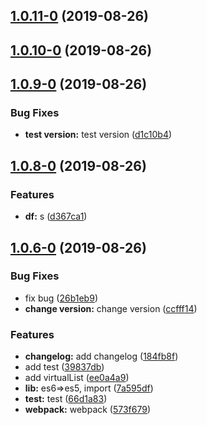 ## [1.0.11-0](https://github.com/HoustonEB/package-demo/compare/v1.0.10-0...v1.0.11-0) (2019-08-26)



## [1.0.10-0](https://github.com/HoustonEB/package-demo/compare/v1.0.9-0...v1.0.10-0) (2019-08-26)



## [1.0.9-0](https://github.com/HoustonEB/package-demo/compare/v1.0.8-0...v1.0.9-0) (2019-08-26)


### Bug Fixes

* **test version:** test version ([d1c10b4](https://github.com/HoustonEB/package-demo/commit/d1c10b4))



## [1.0.8-0](https://github.com/HoustonEB/package-demo/compare/v1.0.6-0...v1.0.8-0) (2019-08-26)


### Features

* **df:** s ([d367ca1](https://github.com/HoustonEB/package-demo/commit/d367ca1))



## [1.0.6-0](https://github.com/HoustonEB/package-demo/compare/184fb8f...v1.0.6-0) (2019-08-26)


### Bug Fixes

* fix bug ([26b1eb9](https://github.com/HoustonEB/package-demo/commit/26b1eb9))
* **change version:** change version ([ccfff14](https://github.com/HoustonEB/package-demo/commit/ccfff14))


### Features

* **changelog:** add changelog ([184fb8f](https://github.com/HoustonEB/package-demo/commit/184fb8f))
* add test ([39837db](https://github.com/HoustonEB/package-demo/commit/39837db))
* add virtualList ([ee0a4a9](https://github.com/HoustonEB/package-demo/commit/ee0a4a9))
* **lib:** es6=>es5, import ([7a595df](https://github.com/HoustonEB/package-demo/commit/7a595df))
* **test:** test ([66d1a83](https://github.com/HoustonEB/package-demo/commit/66d1a83))
* **webpack:** webpack ([573f679](https://github.com/HoustonEB/package-demo/commit/573f679))



